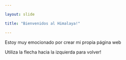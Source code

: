 ```yaml
---

layout: slide

title: "Bienvenidos al Himalaya!"

---
```


Estoy muy emocionado por crear mi propia página web

Utiliza la flecha hacia la izquierda para volver!
